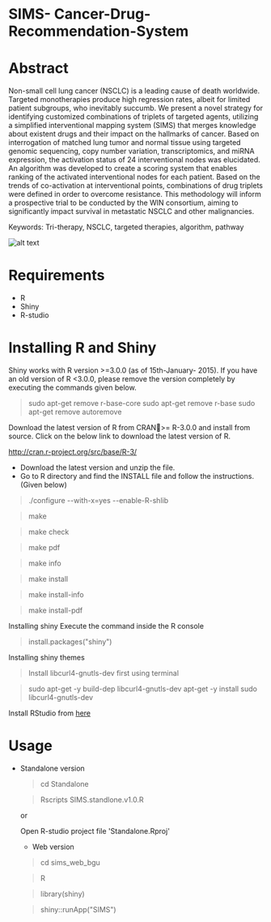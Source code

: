 # SIMS- Cancer-Drug-Recommendation-System

# Abstract

Non-small cell lung cancer (NSCLC) is a leading cause of death worldwide. Targeted monotherapies produce high regression rates, albeit for limited patient subgroups, who inevitably succumb. We present a novel strategy for identifying customized combinations of triplets of targeted agents, utilizing a simplified interventional mapping system (SIMS) that merges knowledge about existent drugs and their impact on the hallmarks of cancer. Based on interrogation of matched lung tumor and normal tissue using targeted genomic sequencing, copy number variation, transcriptomics, and miRNA expression, the activation status of 24 interventional nodes was elucidated. An algorithm was developed to create a scoring system that enables ranking of the activated interventional nodes for each patient. Based on the trends of co-activation at interventional points, combinations of drug triplets were defined in order to overcome resistance. This methodology will inform a prospective trial to be conducted by the WIN consortium, aiming to significantly impact survival in metastatic NSCLC and other malignancies.

Keywords: Tri-therapy, NSCLC, targeted therapies, algorithm, pathway

![alt text](https://github.com/vvrahul11/SIMS---Cancer-Drug-Recommendation-System/blob/master/sims_web_bgu/SIMS/WIN.png)


# Requirements
 * R
 * Shiny
 * R-studio

# Installing R and Shiny

Shiny works with R version >=3.0.0 (as of 15th-January- 2015). If you have an old version of R <3.0.0, please remove the version completely by executing the commands given below.

> sudo apt-get remove r-base-core
> sudo apt-get remove r-base sudo apt-get remove autoremove

Download the latest version of R from CRAN>= R-3.0.0 and install from source. Click on the below link to download the latest version of R.

http://cran.r-project.org/src/base/R-3/

- Download the latest version and unzip the file.
- Go to R directory and find the INSTALL file and follow the instructions. (Given below)

> ./configure --with-x=yes --enable-R-shlib

> make

> make check

> make pdf

> make info

> make install

> make install-info

> make install-pdf

Installing shiny
Execute the command inside the R console

> install.packages("shiny")

Installing shiny themes
> Install libcurl4-gnutls-dev first using terminal

> sudo apt-get -y build-dep libcurl4-gnutls-dev apt-get -y install
> sudo libcurl4-gnutls-dev

Install RStudio from [here](https://www.rstudio.com/)
# Usage
* Standalone version 

  > cd Standalone
  
  > Rscripts SIMS.standlone.v1.0.R
  
  or 
  
  Open R-studio project file 'Standalone.Rproj'
  
  * Web version
  
  > cd sims_web_bgu
  
  > R
  
  > library(shiny)
  
  > shiny::runApp("SIMS")
  
  
